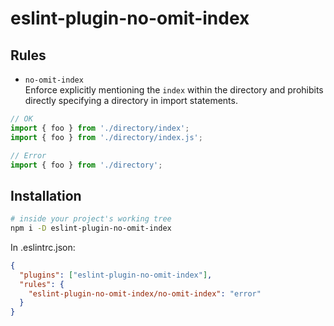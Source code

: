 # eslint-plugin-no-omit-index
## Rules
- `no-omit-index`  
Enforce explicitly mentioning the `index` within the directory and prohibits directly specifying a directory in import statements.
```js
// OK
import { foo } from './directory/index';
import { foo } from './directory/index.js';

// Error
import { foo } from './directory';
```

## Installation
```sh
# inside your project's working tree
npm i -D eslint-plugin-no-omit-index
```

In .eslintrc.json:
```json
{
  "plugins": ["eslint-plugin-no-omit-index"],
  "rules": {
    "eslint-plugin-no-omit-index/no-omit-index": "error"
  }
}
```

